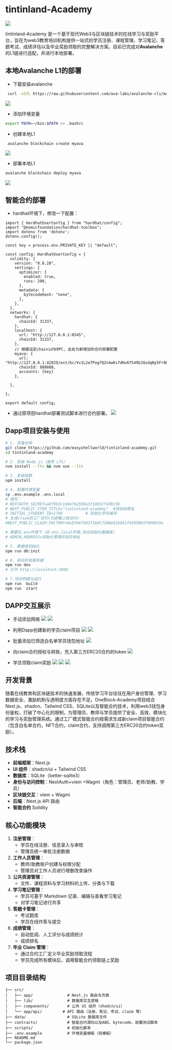 # tintinland-Academy

![](./snapshots/1.PNG)

tintinland-Academy 是一个基于现代Web3与区块链技术的在线学习与奖励平台，旨在为web3教育培训机构提供一站式的学员注册、课程管理、学习笔记、答题考试、成绩评估以及毕业奖励领取的完整解决方案。目前已完成对**Avalanche**的L1链进行适配，并进行本地部署。

## 本地Avalanche L1的部署
* 下载安装avalanche 
```bash
 curl -sSfL https://raw.githubusercontent.com/ava-labs/avalanche-cli/main/scripts/install.sh | sh -s
```
![](./snapshots/2.PNG)
* 添加环境变量
```bash
export PATH=~/bin:$PATH >> .bashrc
```
* 创建本地L1
```bash
 avalanche blockchain create myava
```
![](./snapshots/3.PNG)
* 部署本地L1
```bash
avalanche blockchain deploy myava
```
![](./snapshots/4.PNG)

## 智能合约部署
* hardhat环境下，修改一下配置：
```
import { HardhatUserConfig } from "hardhat/config";
import "@nomicfoundation/hardhat-toolbox";
import dotenv from 'dotenv';
dotenv.config();

const key = process.env.PRIVATE_KEY || "default";

const config: HardhatUserConfig = {
  solidity: {
    version: "0.8.28",
    settings: {
      optimizer: {
        enabled: true,
        runs: 200, 
      },
      metadata: {
        bytecodeHash: "none",
      },
    },
  },
  networks: {
    hardhat: {
      chainId: 31337,
    },
    localhost: {
      url: "http://127.0.0.1:8545",
      chainId: 31337,
    },
    // 根据设定chainid与RPC, 此处为新增加的合约部署配置
    myava: {
      url: "http://127.0.0.1:42829/ext/bc/Vv1L2e7PogfQ2n4wKs7dHv6f549bJQsdqNy5Fr8BVwegdu4fw/rpc",
      chainId: 888888, 
      accounts: [key]
    },
    
  },
  
};

export default config;

```
* 通过原项目hardhat部署测试脚本进行合约部署。
![](./snapshots/5.PNG)


## Dapp项目安装与使用

```bash
# 1. 克隆仓库
git clone https://github.com/easyshellworld/tintinland-academy.git
cd tintinland-academy

# 2. 安装 Node.js（推荐 LTS）
nvm install --lts && nvm use --lts

# 3. 安装依赖
npm install

# 4. 配置环境变量
cp .env.example .env.local
# 填写：
# NEXTAUTH_SECRET=a8f9b3c1d4e762509a3718652f4d8c56
# NEXT_PUBLIC_ITEM_TITLE="tintinland-academy"  #项目标题名
# INITIAL_STUDENT_ID=1799          # 初始化学员编号
# 生成claim的工厂合约(为部署上链合约)
#NEXT_PUBLIC_CLAIM_FACTORY=0xE5967bD2f18dC73ABe81DDA1f4305B8379809C6e

# 需要在.env环境下（非.env.local环境,供应初始化数据库）
# ADMIN_ADDRESS=初始化管理员钱包地址  

# 5. 数据库初始化
npm run db:init

# 6. 启动开发服务器
npm run dev
# 打开 http://localhost:3000

# 7.项目构建与运行
npm run  build 
npm run  start

```

## DAPP交互展示
* 手动添加网络
![](./snapshots/n6.PNG)
![](./snapshots/n7.PNG)

* 利用Dapp创建新的学员claim项目
![](./snapshots/n8.PNG)
![](./snapshots/n9.PNG)
* 批量添加已筛选白名单学员钱包地址
![](./snapshots/n10.PNG)
* 向claim合约授权与转账，充入第三方ERC20合约的token
![](./snapshots/n11.PNG)
* 学员领取claim奖励
![](./snapshots/n12.PNG)
![](./snapshots/n13.PNG)
![](./snapshots/n14.PNG)



## 开发背景

随着在线教育和区块链技术的快速发展，传统学习平台往往在用户身份管理、学习数据安全、激励机制与透明度方面存在不足。OneBlock-Academy项目结合Next.js、shadcn、Tailwind CSS、SQLite以及智能合约技术，利用web3钱包身份鉴权，打破了中心化的限制，为管理员、教师与学员提供了安全、高效、模块化的学习与奖励管理系统。通过工厂模式智能合约按需求生成新claim项目智能合约（包含白名单合约，NFT合约，claim合约，支持调用第三方ERC20合约token奖励）。

## 技术栈

* **前端框架**：Next.js
* **UI 组件**：shadcn/ui + Tailwind CSS
* **数据库**：SQLite（better-sqlite3）
* **身份与访问控制**：NextAuth+viem +Wagmi（角色：管理员、老师/助教、学员）
* **区块链交互**：viem + Wagmi
* **后端**：Next.js API 路由
* **智能合约** Soildity

## 核心功能模块

1. **注册管理**：
   * 学员在线注册、信息录入与审核
   * 管理员统一审批注册数据
2. **工作人员管理**：
   * 教师/助教账户创建与权限分配
   * 管理员对工作人员进行增删改查操作
3. **公共资源管理**：
   * 文件、课程资料与学习材料的上传、分类与下载
4. **学习笔记管理**：
   * 学员可基于 Markdown 记录、编辑与查看学习笔记
   * 对学习笔记进行共享
5. **答题卡管理**：
   * 考试题库 
   * 学员在线作答与提交
6. **成绩管理**：
   * 自动批阅、人工评分与成绩统计
   * 成绩排名
7. **毕业 Claim 管理**：
   * 通过合约工厂定义毕业奖励领取流程
   * 学员完成所有模块后，调用智能合约领取链上奖励






## 项目目录结构

```
├── src/
│   ├── app/               # Next.js 路由与页面
│   ├── lib/               # 数据库交互逻辑
│   ├── components/        # 公共 UI 组件（shadcn/ui）   
│   └── app/api/         # API 路由（注册、笔记、考试、claim 等）
├── data/                  # SQLite 数据库文件
├── contracts/             # 智能合约源码以及ABI、bytecode，部署测试脚本
├── scripts/               # 初始化脚本
├── .env.example           # 环境变量模板（双模板）
├── README.md
└── package.json
```



